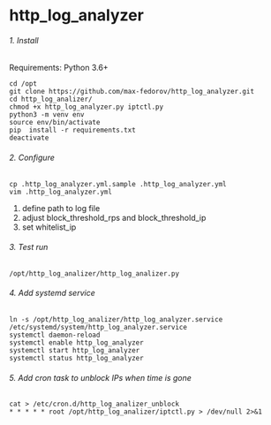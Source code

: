 # http_log_analyzer

###### 1. Install

Requirements: Python 3.6+

```
cd /opt
git clone https://github.com/max-fedorov/http_log_analyzer.git
cd http_log_analizer/
chmod +x http_log_analyzer.py iptctl.py
python3 -m venv env
source env/bin/activate
pip  install -r requirements.txt
deactivate
```

###### 2. Configure
```
cp .http_log_analyzer.yml.sample .http_log_analyzer.yml
vim .http_log_analyzer.yml
```
1. define path to log file
2. adjust block_threshold_rps and block_threshold_ip
3. set whitelist_ip

###### 3. Test run
```/opt/http_log_analizer/http_log_analizer.py```

###### 4. Add systemd service
```
ln -s /opt/http_log_analizer/http_log_analyzer.service /etc/systemd/system/http_log_analyzer.service
systemctl daemon-reload
systemctl enable http_log_analyzer
systemctl start http_log_analyzer
systemctl status http_log_analyzer
```

###### 5. Add cron task to unblock IPs when time is gone
```
cat > /etc/cron.d/http_log_analizer_unblock
* * * * * root /opt/http_log_analizer/iptctl.py > /dev/null 2>&1
```
